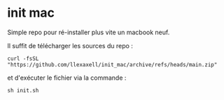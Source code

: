 # init mac
Simple repo pour ré-installer plus vite un macbook neuf.


Il suffit de télécharger les sources du repo :
``` 
curl -fsSL "https://github.com/llexaxell/init_mac/archive/refs/heads/main.zip" 
```
et d'exécuter le fichier via la commande :
```
sh init.sh
```